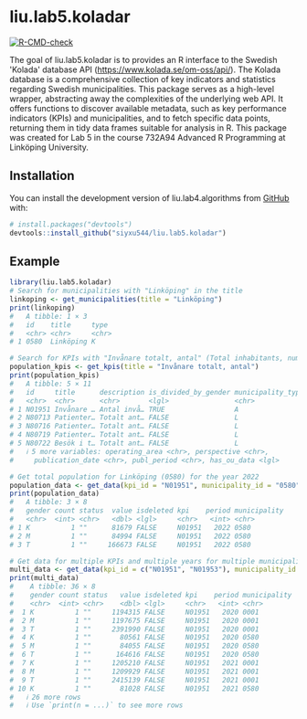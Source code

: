 
# liu.lab5.koladar

<!-- badges: start -->
[![R-CMD-check](https://github.com/siyxu544/liu.lab5.koladar/actions/workflows/R-CMD-check.yaml/badge.svg)](https://github.com/siyxu544/liu.lab5.koladar/actions/workflows/R-CMD-check.yaml)
<!-- badges: end -->

The goal of liu.lab5.koladar is to provides an R interface to the Swedish 'Kolada' database API (<https://www.kolada.se/om-oss/api/>). The Kolada database is a comprehensive collection of key indicators and statistics regarding Swedish municipalities. This package serves as a high-level wrapper, abstracting away the complexities of the underlying web API. It offers functions to discover available metadata, such as key performance indicators (KPIs) and municipalities, and to fetch specific data points, returning them in tidy data frames suitable for analysis in R. This package was created for Lab 5 in the course 732A94 Advanced R Programming at Linköping University.


## Installation

You can install the development version of liu.lab4.algorithms from [GitHub](https://github.com/) with:

``` r
# install.packages("devtools")
devtools::install_github("siyxu544/liu.lab5.koladar")
```

## Example

``` r
library(liu.lab5.koladar)
# Search for municipalities with "Linköping" in the title
linkoping <- get_municipalities(title = "Linköping")
print(linkoping)
#   A tibble: 1 × 3
#   id    title     type 
#   <chr> <chr>     <chr>
# 1 0580  Linköping K  

# Search for KPIs with "Invånare totalt, antal" (Total inhabitants, number) in the title
population_kpis <- get_kpis(title = "Invånare totalt, antal")
print(population_kpis)
#   A tibble: 5 × 11
#   id     title      description is_divided_by_gender municipality_type auspice
#   <chr>  <chr>      <chr>       <lgl>                <chr>             <chr>  
# 1 N01951 Invånare … Antal invå… TRUE                 A                 X      
# 2 N80713 Patienter… Totalt ant… FALSE                L                 T      
# 3 N80716 Patienter… Totalt ant… FALSE                L                 T      
# 4 N80719 Patienter… Totalt ant… FALSE                L                 T      
# 5 N80722 Besök i t… Totalt ant… FALSE                L                 T      
#   ℹ 5 more variables: operating_area <chr>, perspective <chr>,
#     publication_date <chr>, publ_period <chr>, has_ou_data <lgl>

# Get total population for Linköping (0580) for the year 2022
population_data <- get_data(kpi_id = "N01951", municipality_id = "0580", year = "2022")
print(population_data)
#   A tibble: 3 × 8
#   gender count status  value isdeleted kpi    period municipality
#   <chr>  <int> <chr>   <dbl> <lgl>     <chr>   <int> <chr>       
# 1 K          1 ""      81679 FALSE     N01951   2022 0580        
# 2 M          1 ""      84994 FALSE     N01951   2022 0580        
# 3 T          1 ""     166673 FALSE     N01951   2022 0580  

# Get data for multiple KPIs and multiple years for multiple municipalities
multi_data <- get_data(kpi_id = c("N01951", "N01953"), municipality_id = c("0580", "0001"), year = c("2020", "2021", "2022"))
print(multi_data)
#    A tibble: 36 × 8
#    gender count status   value isdeleted kpi    period municipality
#    <chr>  <int> <chr>    <dbl> <lgl>     <chr>   <int> <chr>       
#  1 K          1 ""     1194315 FALSE     N01951   2020 0001        
#  2 M          1 ""     1197675 FALSE     N01951   2020 0001        
#  3 T          1 ""     2391990 FALSE     N01951   2020 0001        
#  4 K          1 ""       80561 FALSE     N01951   2020 0580        
#  5 M          1 ""       84055 FALSE     N01951   2020 0580        
#  6 T          1 ""      164616 FALSE     N01951   2020 0580        
#  7 K          1 ""     1205210 FALSE     N01951   2021 0001        
#  8 M          1 ""     1209929 FALSE     N01951   2021 0001        
#  9 T          1 ""     2415139 FALSE     N01951   2021 0001        
# 10 K          1 ""       81028 FALSE     N01951   2021 0580        
#   ℹ 26 more rows
#   ℹ Use `print(n = ...)` to see more rows
```
